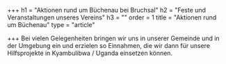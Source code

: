 +++
h1 = "Aktionen rund um Büchenau bei Bruchsal"
h2 = "Feste und Veranstaltungen unseres Vereins"
h3 = ""
order = 1
title = "Aktionen rund um Büchenau"
type = "article"

+++
Bei vielen Gelegenheiten bringen wir uns in unserer Gemeinde und in der Umgebung ein und erzielen so Einnahmen, die wir dann für unsere Hilfsprojekte in Kyambulibwa / Uganda einsetzen können.